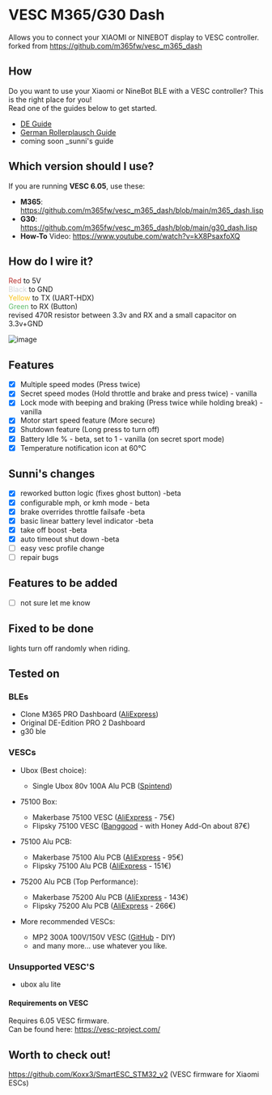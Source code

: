 # VESC M365/G30 Dash
Allows you to connect your XIAOMI or NINEBOT display to VESC controller.
forked from https://github.com/m365fw/vesc_m365_dash 
## How 
Do you want to use your Xiaomi or NineBot BLE with a VESC controller? This is the right place for you! \
Read one of the guides below to get started.

- [DE Guide](/guide/DE.md)
- [German Rollerplausch Guide](https://rollerplausch.com/threads/vesc-controller-einbau-1s-pro2-g30.6032/)
- coming soon _sunni's guide

## Which version should I use?

If you are running **VESC 6.05**, use these:
- **M365**: https://github.com/m365fw/vesc_m365_dash/blob/main/m365_dash.lisp
- **G30**: https://github.com/m365fw/vesc_m365_dash/blob/main/g30_dash.lisp
- **How-To** Video: https://www.youtube.com/watch?v=kX8PsaxfoXQ

## How do I wire it?
<span style="color:rgb(184, 49, 47);">Red </span>to 5V \
<span style="color:rgb(209, 213, 216);">Black </span>to GND \
<span style="color:rgb(250, 197, 28);">Yellow </span>to TX (UART-HDX) \
<span style="color:rgb(97, 189, 109);">Green </span>to RX (Button) \
revised 470R resistor between 3.3v and RX and a small capacitor on 3.3v+GND

![image](https://github.com/user-attachments/assets/2fabf637-1208-42c0-b92d-d7dedeaddf67)


## Features
- [x] Multiple speed modes (Press twice) 
- [x] Secret speed modes (Hold throttle and brake and press twice) - vanilla
- [x] Lock mode with beeping and braking (Press twice while holding break) -vanilla
- [x] Motor start speed feature (More secure) 
- [x] Shutdown feature (Long press to turn off) 
- [x] Battery Idle % - beta, set to 1 - vanilla (on secret sport mode) 
- [x] Temperature notification icon at 60°C 
## Sunni's changes
- [x] reworked button logic (fixes ghost button) -beta
- [x] configurable mph, or kmh mode - beta
- [x] brake overrides throttle failsafe -beta
- [x] basic linear battery level indicator -beta
- [x] take off boost -beta
- [x] auto timeout shut down -beta
- [ ] easy vesc profile change
- [ ] repair bugs
## Features to be added
- [ ] not sure let me know

## Fixed to be done
lights turn off randomly when riding.

## Tested on

### BLEs
- Clone M365 PRO Dashboard ([AliExpress](https://s.click.aliexpress.com/e/_9JHFDN))
- Original DE-Edition PRO 2 Dashboard
- g30 ble

### VESCs
- Ubox (Best choice):
    - Single Ubox 80v 100A Alu PCB ([Spintend](https://spintend.com/collections/diy-electric-skateboard-parts/products/single-ubox-aluminum-controller-80v-100a-based-on-vesc?ref=1zuna))
- 75100 Box:
    - Makerbase 75100 VESC ([AliExpress](https://s.click.aliexpress.com/e/_DmJxqxr) - 75€)
    - Flipsky 75100 VESC ([Banggood](https://banggood.onelink.me/zMT7/zmenvmm2) - with Honey Add-On about 87€)

- 75100 Alu PCB:
    - Makerbase 75100 Alu PCB ([AliExpress](https://s.click.aliexpress.com/e/_DE9TKAl) - 95€)
    - Flipsky 75100 Alu PCB ([AliExpress](https://s.click.aliexpress.com/e/_DEXNhX3) - 151€)

- 75200 Alu PCB (Top Performance):
    - Makerbase 75200 Alu PCB ([AliExpress](https://s.click.aliexpress.com/e/_Dk3ucKd) - 143€)
    - Flipsky 75200 Alu PCB ([AliExpress](https://s.click.aliexpress.com/e/_DkxlJbj) - 266€)

- More recommended VESCs:
    - MP2 300A 100V/150V VESC ([GitHub](https://github.com/badgineer/MP2-ESC) - DIY)
    - and many more... use whatever you like.
      
### Unsupported VESC'S     
- ubox alu lite
  
#### Requirements on VESC
Requires 6.05 VESC firmware. \
Can be found here: https://vesc-project.com/

## Worth to check out!
https://github.com/Koxx3/SmartESC_STM32_v2 (VESC firmware for Xiaomi ESCs)
